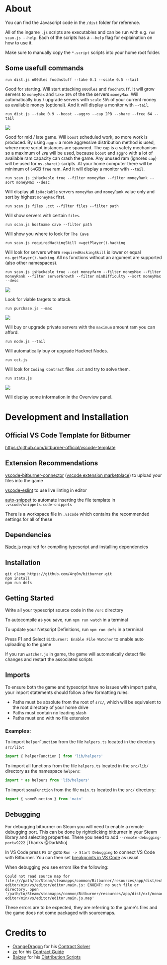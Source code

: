 
# About

You can find the Javascript code in the `/dist` folder for reference.

All of the ingame `.js` scripts are executables and can be run with e.g. `run scan.js --help`.
Each of the scripts has a `--help` flag for explaination on how to use it.

Make sure to manually copy the `*.script` scripts into your home root folder.

## Some usefull commands

```
run dist.js n00dles foodnstuff --take 0.1 --scale 0.5 --tail
```

Good for starting.
Will start attacking `n00dles` and `foodnstuff`. 
It will grow servers to `moneyMax` and `take` `10%` of the the servers `moneyMax`.
Will automatically buy / upgrade servers with `scale` `50%` of your current money as available money (optional).
And it will display a monitor with `--tail`.

```
run dist.js --take 0.9 --boost --aggro --cap 2PB --share --free 64 --tail
```

![](doc/dist_example.png)

Good for mid / late game.
Will `boost` scheduled work, so more work is produced.
By using `aggro` a more aggressive distribution method is used, where more script instances are spawned. 
The `cap` is a safety mechanism so a maximum of `2PB` will be used, because `boost` and `aggro` with a lot of available ram capacity can crash the game.
Any unused ram (ignores `cap`) will be used for `ns.share()` scripts.
At your home computer there will be minimum of `64`GB `free` ram. 
And it will display a monitor with `--tail`.

```
run scan.js isHackable true --filter moneyMax --filter moneyRank --sort moneyMax --desc
```

Will display all `isHackable` servers `moneyMax` and `moneyRank` value only and sort by highest `moneyMax` first.

```
run scan.js files .cct --filter files --filter path
```

Will show servers with certain `files`.

```
run scan.js hostname cave --filter path
```

Will show you where to look for `The Cave`

```
run scan.js requiredHackingSkill <=getPlayer().hacking
```

Will look for servers where `requiredHackingSkill` is lower or equal `ns.getPlayer().hacking`.
All ns functions without an argument are supported (also other namespaces). 

```
run scan.js isHackable true --cat moneyfarm --filter moneyMax --filter moneyRank --filter serverGrowth --filter minDifficulty --sort moneyMax --desc
```

![](doc/scan_example.png)

Look for viable targets to attack.

```
run purchase.js --max
```

![](doc/purchase_prompt.png)

Will buy or upgrade private servers with the `maximum` amount ram you can afford.

```
run node.js --tail
```

Will automatically buy or upgrade Hacknet Nodes.

```
run cct.js
```

Will look for `Coding Contract` files `.cct` and try to solve them.

```
run stats.js
```

![](doc/stats_example.png)

Will display some information in the Overview panel.

# Development and Installation

## Official VS Code Template for Bitburner

https://github.com/bitburner-official/vscode-template

## Extension Recommendations
[vscode-bitburner-connector](https://github.com/bitburner-official/bitburner-vscode) ([vscode extension marketplace](https://marketplace.visualstudio.com/items?itemName=bitburner.bitburner-vscode-integration)) to upload your files into the game

[vscode-eslint](https://marketplace.visualstudio.com/items?itemName=dbaeumer.vscode-eslint) to use live linting in editor

[auto-snippet](https://marketplace.visualstudio.com/items?itemName=Gruntfuggly.auto-snippet) to automate inserting the file template in `.vscode/snippets.code-snippets`

There is a workspace file in `.vscode` which contains the recommended settings for all of these

## Dependencies
[Node.js](https://nodejs.org/en/download/) required for compiling typescript and installing dependencies

## Installation
```
git clone https://github.com/4rg0n/bitburner.git
npm install
npm run defs
```

## Getting Started
Write all your typescript source code in the `/src` directory

To autocompile as you save, run `npm run watch` in a terminal

To update your Netscript Definitions, run `npm run defs` in a terminal

Press F1 and Select `Bitburner: Enable File Watcher` to enable auto uploading to the game

If you run `watcher.js` in game, the game will automatically detect file changes and restart the associated scripts

## Imports
To ensure both the game and typescript have no issues with import paths, your import statements should follow a few formatting rules:

 * Paths must be absolute from the root of `src/`, which will be equivalent to the root directory of your home drive
 * Paths must contain no leading slash
 * Paths must end with no file extension

 ### Examples:

To import `helperFunction` from the file `helpers.ts` located in the directory `src/lib/`: 

```js
import { helperFunction } from 'lib/helpers'
```

To import all functions from the file `helpers.ts` located in the `src/lib/` directory as the namespace `helpers`:

```js
import * as helpers from 'lib/helpers'
```

To import `someFunction` from the file `main.ts` located in the `src/` directory:

```js
import { someFunction } from 'main'
```

## Debugging

For debugging bitburner on Steam you will need to enable a remote debugging port. This can be done by rightclicking bitburner in your Steam library and selecting properties. There you need to add `--remote-debugging-port=9222` [Thanks @DarkMio]

In VS Code press `F5` or goto `Run -> Start Debugging` to connect VS Code with Bitburner.
You can then set [breakpoints in VS Code](https://code.visualstudio.com/docs/editor/debugging#_breakpoints) as usual.

When debugging you see errors like the following:

```
Could not read source map for file:///path/to/Steam/steamapps/common/Bitburner/resources/app/dist/ext/monaco-editor/min/vs/editor/editor.main.js: ENOENT: no such file or directory, open '/path/to/Steam/steamapps/common/Bitburner/resources/app/dist/ext/monaco-editor/min/vs/editor/editor.main.js.map'
```

These errors are to be expected, they are referring to the game's files and the game does not come packaged with sourcemaps.

# Credits to

* [OrangeDragon](https://github.com/OrangeDrangon) for his [Contract Solver](https://gist.github.com/OrangeDrangon/8a08d2d7d425fddd2558e1c0c5fae78b)
* [zc](https://steamcommunity.com/profiles/76561198062278367) for his [Contract Guide](https://steamcommunity.com/sharedfiles/filedetails/?id=2712741294/)
* [Baizey](https://github.com/Baizey) for his [Distribution Scripts](https://github.com/Baizey/BitBurner/tree/master/old)  
